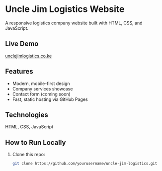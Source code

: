 # Uncle Jim Logistics Website

A responsive logistics company website built with HTML, CSS, and JavaScript.

## Live Demo
[unclejimlogistics.co.ke](https://unclejimlogistics.co.ke)

## Features
- Modern, mobile-first design  
- Company services showcase  
- Contact form (coming soon)  
- Fast, static hosting via GitHub Pages  

## Technologies
HTML, CSS, JavaScript  

## How to Run Locally
1. Clone this repo:
   ```bash
   git clone https://github.com/yourusername/uncle-jim-logistics.git
